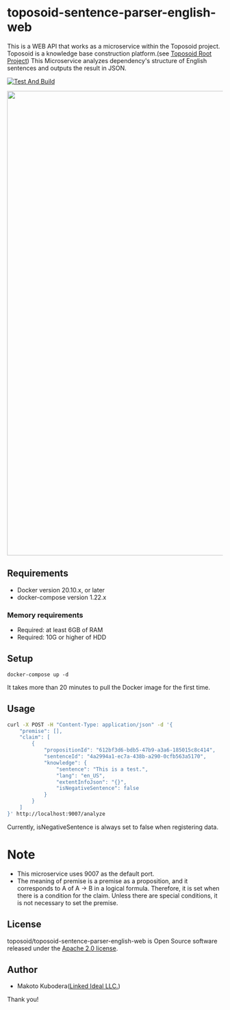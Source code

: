 # toposoid-sentence-parser-english-web
This is a WEB API that works as a microservice within the Toposoid project.
Toposoid is a knowledge base construction platform.(see [Toposoid Root Project](https://github.com/toposoid/toposoid.git))
This Microservice analyzes dependency's structure of English sentences and outputs the result in JSON.

[![Test And Build](https://github.com/toposoid/toposoid-sentence-parser-english-web/actions/workflows/action.yml/badge.svg)](https://github.com/toposoid/toposoid-sentence-parser-english-web/actions/workflows/action.yml)

<img width="1084" src="https://user-images.githubusercontent.com/82787843/212469366-6d527b9f-e978-488b-938a-447cec87d199.png">


## Requirements
* Docker version 20.10.x, or later
* docker-compose version 1.22.x

### Memory requirements
* Required: at least 6GB of RAM
* Required: 10G or higher of HDD

## Setup
```bssh
docker-compose up -d
```
It takes more than 20 minutes to pull the Docker image for the first time.

## Usage
```bash
curl -X POST -H "Content-Type: application/json" -d '{
    "premise": [],
    "claim": [
        {
            "propositionId": "612bf3d6-bdb5-47b9-a3a6-185015c8c414",
            "sentenceId": "4a2994a1-ec7a-438b-a290-0cfb563a5170",
            "knowledge": {
                "sentence": "This is a test.",
                "lang": "en_US",
                "extentInfoJson": "{}",
                "isNegativeSentence": false
            }
        }
    ]
}' http://localhost:9007/analyze
```
Currently, isNegativeSentence is always set to false when registering data.

# Note
* This microservice uses 9007 as the default port.
* The meaning of premise is a premise as a proposition, and it corresponds to A of A → B in a logical formula. Therefore, it is set when there is a condition for the claim. Unless there are special conditions, it is not necessary to set the premise.

## License
toposoid/toposoid-sentence-parser-english-web is Open Source software released under the [Apache 2.0 license](https://www.apache.org/licenses/LICENSE-2.0.html).

## Author
* Makoto Kubodera([Linked Ideal LLC.](https://linked-ideal.com/))

Thank you!
